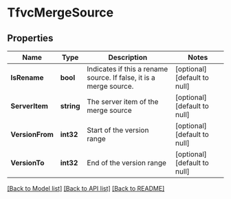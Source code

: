 # TfvcMergeSource

## Properties
Name | Type | Description | Notes
------------ | ------------- | ------------- | -------------
**IsRename** | **bool** | Indicates if this a rename source. If false, it is a merge source. | [optional] [default to null]
**ServerItem** | **string** | The server item of the merge source | [optional] [default to null]
**VersionFrom** | **int32** | Start of the version range | [optional] [default to null]
**VersionTo** | **int32** | End of the version range | [optional] [default to null]

[[Back to Model list]](../README.md#documentation-for-models) [[Back to API list]](../README.md#documentation-for-api-endpoints) [[Back to README]](../README.md)


